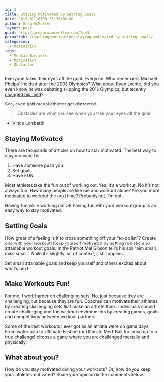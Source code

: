```yaml
---
id: 3
title: Staying Motivated by Setting Goals
date: 2013-07-10T09:35:39+00:00
author: Greg McMullen
layout: post
guid: http://gregoryamcmullen.com/?p=3
permalink: /coaching/motivation/staying-motivated-by-setting-goals/
categories:
  - Motivation
tags:
  - Mental Barriers
  - Motivation
  - Obstacles
---
```

Everyone takes their eyes off the goal. Everyone. Who remembers Michael Phelps&#8217; incident after the 2008 Olympics? What about Ryan Lochte, did you even know he was debating skipping the 2016 Olympics, but recently [changed his mind](http://www.indystar.com/article/20130624/SPORTS/306240086/USA-Swimming-nationals-Ryan-Lochte-decides-he-s-serious-about-2016-Rio-Olympics)?

See, even gold medal athletes get distracted.

> Obstacles are what you see when you take your eyes off the goal.
  - Vince Lombardi

## Staying Motivated

There are thousands of articles on how to stay motivated. The best way to stay motivated is:

  1. Have someone push you
  2. Set goals
  3. Have FUN

Most athletes take the fun out of working out. Yes, it&#8217;s a workout. No it&#8217;s not always fun. How many people are like me and workout alone? Are you more motivated to workout the next time? Probably not. I&#8217;m not.

Having fun while working out OR having fun with your workout group is an easy way to stay motivated.

## Setting Goals

How great of a feeling is it to cross something off your &#8220;to-do list&#8221;? Create one with your workout! Keep yourself motivated by setting realistic and attainable workout goals. In the Patriot Mel Gipson tell&#8217;s his son &#8220;aim small, miss small.&#8221; While it&#8217;s slightly out of context, it still applies.

Set small attainable goals and keep yourself and others excited about what&#8217;s next!

## Make Workouts Fun!

For me, I work harder on challenging sets. Not just because they are challenging, but because they are fun. Coaches can motivate their athletes by creating challenging sets that make an athlete think. Individuals should create challenging and fun workout environments by creating games, goals and competitions between workout partners.

Some of the best workouts I ever got as an athlete were on game days. From water polo to Ultimate Frisbee (or Ultimate Med-Ball for those up to a true challenge) choose a game where you are challenged mentally and physically.

## What about you?

How do you stay motivated during your workouts? Or, how do you keep your athletes motivated? Share your opinion in the comments below.